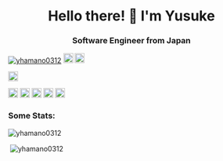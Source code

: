 <h1 align="center">Hello there! 👋 I'm Yusuke</h1>
<h3 align="center">Software Engineer from Japan</h3>

<p align="left"> 
  <a href="https://github.com/yhamano0312/yhamano0312/"><img src="https://komarev.com/ghpvc/?username=yhamano0312" alt="yhamano0312" /></a>
  <a href="https://github.com/yhamano0312"><img height="20" src="https://img.shields.io/github/followers/yhamano0312?label=follow&logo=github&style=flat" /></a>
  <a href="https://github.com/yhamano0312"><img height="20" src="https://img.shields.io/github/stars/yhamano0312?logo=github&style=flat" /></a>
</p>

<p align="left"> 
  <a href="http://x.com/yhamano0312"><img height="20" src="https://img.shields.io/twitter/follow/yhamano0312?style=flat&logo=x" /></a>
</p>

<p align="left">
  <a href="http://qiita.com/chanhama"><img height="20" src="https://qiita-badge.apiapi.app/s/chanhama/contributions.svg" /></a>
  <a href="http://qiita.com/chanhama"><img height="20" src="https://qiita-badge.apiapi.app/s/chanhama/posts.svg" /></a>
  <a href="https://zenn.dev/chanhama"><img height="20" src="https://badgen.org/img/zenn/chanhama/likes?style=plastic" alt="Likes" /></a>
  <a href="https://zenn.dev/chanhama"><img height="20" src="https://badgen.org/img/zenn/chanhama/followers?style=plastic" alt="Followers" /></a>
  <a href="https://zenn.dev/chanhama"><img height="20" src="https://badgen.org/img/zenn/chanhama/articles?style=plastic" alt="Articles" /></a>
</p>

<h3 align="left">Some Stats:</h3>
<p><img align="center" src="https://github-readme-stats.vercel.app/api/top-langs?username=yhamano0312&show_icons=true&locale=en&layout=compact" alt="yhamano0312" /></p>

<p>&nbsp;<img align="center" src="https://github-readme-stats.vercel.app/api?username=yhamano0312&show_icons=true&locale=en" alt="yhamano0312" /></p>
